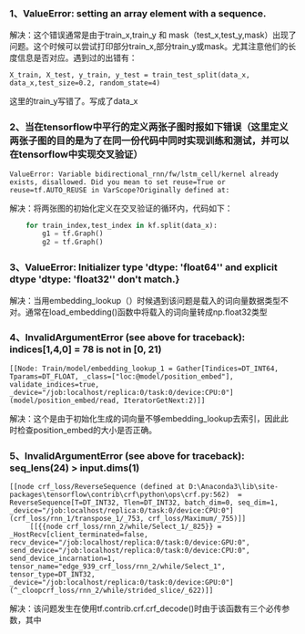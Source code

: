 ### 1、ValueError: setting an array element with a sequence.
解决：这个错误通常是由于train_x,train_y 和 mask（test_x,test_y,mask）出现了问题。这个时候可以尝试打印部分train_x,部分train_y或mask。尤其注意他们的长度信息是否对应。遇到过的出错有：
```
X_train, X_test, y_train, y_test = train_test_split(data_x, data_x,test_size=0.2, random_state=4)
```
这里的train_y写错了。写成了data_x
### 2、当在tensorflow中平行的定义两张子图时报如下错误（这里定义两张子图的目的是为了在同一份代码中同时实现训练和测试，并可以在tensorflow中实现交叉验证）
```
ValueError: Variable bidirectional_rnn/fw/lstm_cell/kernel already exists, disallowed. Did you mean to set reuse=True or reuse=tf.AUTO_REUSE in VarScope?Originally defined at:
```
解决：将两张图的初始化定义在交叉验证的循环内，代码如下：
```python
    for train_index,test_index in kf.split(data_x):
        g1 = tf.Graph()
        g2 = tf.Graph()
```
### 3、ValueError: Initializer type 'dtype: 'float64'' and explicit dtype 'dtype: 'float32'' don't match.}
解决：当用embedding_lookup（）时候遇到该问题是载入的词向量数据类型不对。通常在load_embedding()函数中将载入的词向量转成np.float32类型
### 4、InvalidArgumentError (see above for traceback): indices[1,4,0] = 78 is not in [0, 21)
```
[[Node: Train/model/embedding_lookup_1 = Gather[Tindices=DT_INT64, Tparams=DT_FLOAT, _class=["loc:@model/position_embed"], validate_indices=true, _device="/job:localhost/replica:0/task:0/device:CPU:0"](model/position_embed/read, IteratorGetNext:2)]]
```
解决：这个是由于初始化生成的词向量不够embedding_lookup去索引，因此此时检查position_embed的大小是否正确。
### 5、InvalidArgumentError (see above for traceback): seq_lens(24) > input.dims(1)
```
[[node crf_loss/ReverseSequence (defined at D:\Anaconda3\lib\site-packages\tensorflow\contrib\crf\python\ops\crf.py:562)  = ReverseSequence[T=DT_INT32, Tlen=DT_INT32, batch_dim=0, seq_dim=1, _device="/job:localhost/replica:0/task:0/device:CPU:0"](crf_loss/rnn_1/transpose_1/_753, crf_loss/Maximum/_755)]]
	 [[{{node crf_loss/rnn_2/while/Select_1/_825}} = _HostRecv[client_terminated=false, recv_device="/job:localhost/replica:0/task:0/device:GPU:0", send_device="/job:localhost/replica:0/task:0/device:CPU:0", send_device_incarnation=1, tensor_name="edge_939_crf_loss/rnn_2/while/Select_1", tensor_type=DT_INT32, _device="/job:localhost/replica:0/task:0/device:GPU:0"](^_cloopcrf_loss/rnn_2/while/strided_slice/_622)]]
```
解决：该问题发生在使用tf.contrib.crf.crf_decode()时由于该函数有三个必传参数，其中

